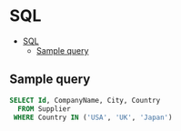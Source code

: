 # SQL

<!--ts-->
* [SQL](sql.md#sql)
   * [Sample query](sql.md#sample-query)

<!-- Added by: runner, at: Wed Jul 14 11:50:08 UTC 2021 -->

<!--te-->

## Sample query

```sql
SELECT Id, CompanyName, City, Country
  FROM Supplier
 WHERE Country IN ('USA', 'UK', 'Japan')
```
